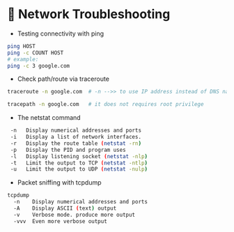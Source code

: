 # 🐧 Network Troubleshooting
- Testing connectivity with ping
```bash
ping HOST
ping -c COUNT HOST
# example:
ping -c 3 google.com
```
- Check path/route via traceroute
```bash
traceroute -n google.com  # -n -->> to use IP address instead of DNS name

tracepath -n google.com   # it does not requires root privilege
```

- The netstat command
```bash
 -n   Display numerical addresses and ports
 -i   Display a list of network interfaces.
 -r   Display the route table (netstat -rn)
 -p   Display the PID and program uses
 -l   Display listening socket (netstat -nlp)
 -t   Limit the output to TCP (netstat -ntlp)
 -u   Limit the output to UDP (netstat -nulp)
```
- Packet sniffing with tcpdump
```bash
tcpdump 
  -n    Display numerical addresses and ports
  -A    Display ASCII (text) output
  -v    Verbose mode. produce more output
  -vvv  Even more verbose output
```